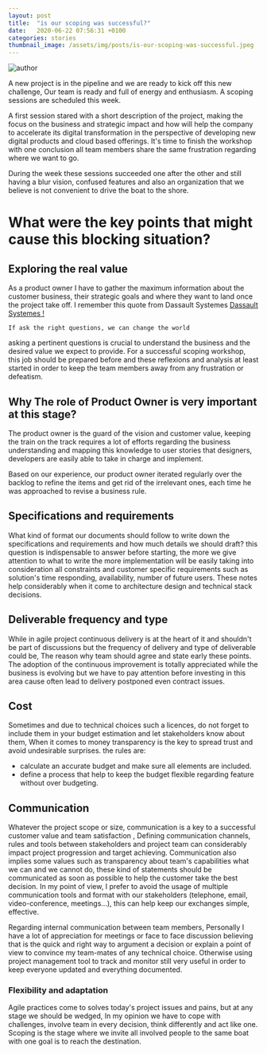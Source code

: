 ```yaml
---
layout: post
title:  "is our scoping was successful?"
date:   2020-06-22 07:56:31 +0100
categories: stories
thumbnail_image: /assets/img/posts/is-our-scoping-was-successful.jpeg
---
```

![author](/assets/img/posts/is-our-scoping-was-successful.jpeg)

A new project is in the pipeline and we are ready to kick off this new challenge, Our team is ready and full of
 energy and enthusiasm. A scoping sessions are scheduled this week.
 
A first session stared with a short description of the project, making the focus on the business and strategic impact
 and how will help the company to accelerate its digital transformation in the perspective of developing new digital
  products and cloud based offerings. It's time to finish the workshop with one conclusion all team members share the
   same frustration regarding where we want to go.
   
During the week these sessions succeeded  one after the other and still having a blur vision, confused features and
 also an organization that we believe is not convenient to drive the boat to the shore.
 
# What were the key points that might cause this blocking situation?

## Exploring the real value
As a product owner I have to gather the maximum information about the customer business, their strategic goals and
 where they want to land once the project take off. I remember this quote from Dassault Systemes [Dassault Systemes
 !](http://3ds.com)
>
    If ask the right questions, we can change the world
    
asking a pertinent questions is crucial to understand the business and the desired value we expect to provide.
For a successful scoping workshop, this job should be prepared before and these reflexions and analysis at least
 started in order to keep the team members away from any frustration or defeatism. 
 
## Why The role of Product Owner is very important at this stage?
The product owner is the guard of the vision and customer value, keeping the train on the track requires a lot of
 efforts regarding the business understanding and mapping this knowledge to user stories that designers, developers
  are easily able to take in charge and implement.
  
Based on our experience, our product owner iterated regularly over the backlog to refine the items and get rid of the
 irrelevant ones, each time he was approached to revise a business rule.
 
## Specifications and requirements
What kind of format our documents should follow to write down the specifications and requirements and how much
 details we should draft? this question is indispensable to answer before starting, the more we give attention to
  what to write the more implementation will be easily taking into consideration all constraints and customer
   specific requirements such as solution's time responding, availability, number of future users. These notes help
    considerably when it come to architecture design and technical stack decisions.
    
## Deliverable frequency and type
While in agile project continuous delivery is at the heart of it and shouldn't be part of discussions but the
 frequency of delivery and type of deliverable could be, The reason why team should agree and state early these
  points.
The adoption of the continuous improvement is totally appreciated while the business is evolving but we have to pay
 attention before investing in this area cause often lead to delivery postponed even contract issues.
 
## Cost
Sometimes and due to technical choices such a licences, do not forget to include them in your budget estimation and
 let stakeholders know about them, When it comes to money transparency is the key to spread trust and avoid
  undesirable surprises. the rules are:

* calculate an accurate budget and make sure all elements are included.
* define a process that help to keep the budget flexible regarding feature without over budgeting.

## Communication
Whatever the project scope or size, communication is a key to a successful customer value and team satisfaction
, Defining communication channels, rules and tools between stakeholders and project team can considerably impact
 project progression and target achieving. Communication also implies some values such as transparency about team's
  capabilities what we can and we cannot do, these kind of statements should be communicated as soon as possible to
   help the customer take the best decision.
In my point of view, I prefer to avoid the usage of multiple communication tools and format with our stakeholders
 (telephone, email, video-conference, meetings...), this can help keep our exchanges simple, effective.
 
Regarding internal communication between team members, Personally I have a lot of appreciation  for meetings or face
 to face discussion believing that is the quick and right way to argument a decision or explain a point of view to
  convince my team-mates of any technical choice. Otherwise using project management tool to track and monitor still
   very useful in order to keep everyone updated and everything documented.
   
### Flexibility and adaptation
Agile practices come to solves today's project issues and pains, but at any stage we should be wedged, In my opinion
 we have to cope with challenges, involve team in every decision, think differently and act like one.
 Scoping is the stage where we invite all involved people to the same boat with one goal is to reach the
  destination. 
     
 

 

